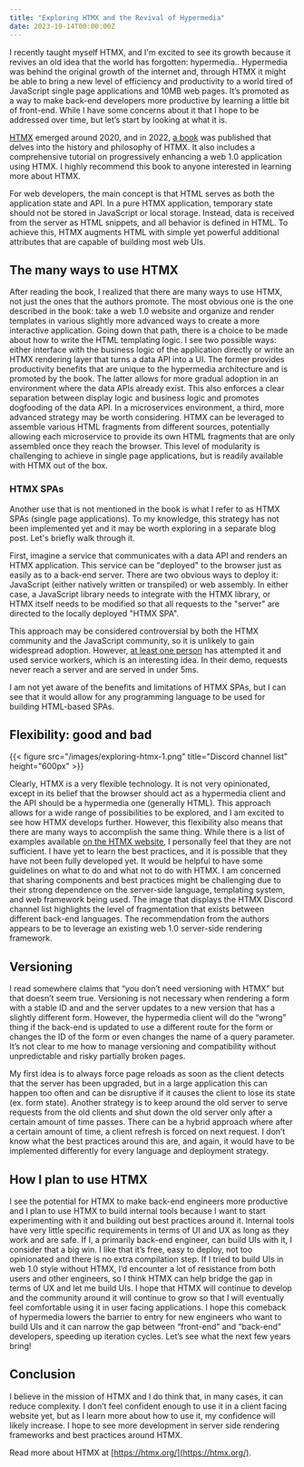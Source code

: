 ```yaml
---
title: "Exploring HTMX and the Revival of Hypermedia"
date: 2023-10-14T00:00:00Z
---
```


I recently taught myself HTMX, and I'm excited to see its growth because it revives an old idea that the world has forgotten: hypermedia.. Hypermedia was behind the original growth of the internet and, through HTMX it might be able to bring a new level of efficiency and productivity to a world tired of JavaScript single page applications and 10MB web pages. It’s promoted as a way to make back-end developers more productive by learning a little bit of front-end. While I have some concerns about it that I hope to be addressed over time, but let’s start by looking at what it is.

[HTMX](https://htmx.org/) emerged around 2020, and in 2022, [a book](https://hypermedia.systems/) was published that delves into the history and philosophy of HTMX. It also includes a comprehensive tutorial on progressively enhancing a web 1.0 application using HTMX. I highly recommend this book to anyone interested in learning more about HTMX.

For web developers, the main concept is that HTML serves as both the application state and API. In a pure HTMX application, temporary state should not be stored in JavaScript or local storage. Instead, data is received from the server as HTML snippets, and all behavior is defined in HTML. To achieve this, HTMX augments HTML with simple yet powerful additional attributes that are capable of building most web UIs.

## The many ways to use HTMX

After reading the book, I realized that there are many ways to use HTMX, not just the ones that the authors promote. The most obvious one is the one described in the book: take a web 1.0 website and organize and render templates in various slightly more advanced ways to create a more interactive application. Going down that path, there is a choice to be made about how to write the HTML templating logic. I see two possible ways: either interface with the business logic of the application directly or write an HTMX rendering layer that turns a data API into a UI. The former provides productivity benefits that are unique to the hypermedia architecture and is promoted by the book. The latter allows for more gradual adoption in an environment where the data APIs already exist. This also enforces a clear separation between display logic and business logic and promotes dogfooding of the data API. In a microservices environment, a third, more advanced strategy may be worth considering. HTMX can be leveraged to assemble various HTML fragments from different sources, potentially allowing each microservice to provide its own HTML fragments that are only assembled once they reach the browser. This level of modularity is challenging to achieve in single page applications, but is readily available with HTMX out of the box.

### HTMX SPAs

Another use that is not mentioned in the book is what I refer to as HTMX SPAs (single page applications). To my knowledge, this strategy has not been implemented yet and it may be worth exploring in a separate blog post. Let's briefly walk through it.

First, imagine a service that communicates with a data API and renders an HTMX application. This service can be "deployed" to the browser just as easily as to a back-end server. There are two obvious ways to deploy it: JavaScript (either natively written or transpiled) or web assembly. In either case, a JavaScript library needs to integrate with the HTMX library, or HTMX itself needs to be modified so that all requests to the "server" are directed to the locally deployed "HTMX SPA".

This approach may be considered controversial by both the HTMX community and the JavaScript community, so it is unlikely to gain widespread adoption. However, [at least one person](https://github.com/richardanaya/wasm-service) has attempted it and used service workers, which is an interesting idea. In their demo, requests never reach a server and are served in under 5ms.

I am not yet aware of the benefits and limitations of HTMX SPAs, but I can see that it would allow for any programming language to be used for building HTML-based SPAs.

## Flexibility: good and bad

{{< figure src="/images/exploring-htmx-1.png" title="Discord channel list" height="600px" >}}

Clearly, HTMX is a very flexible technology. It is not very opinionated, except in its belief that the browser should act as a hypermedia client and the API should be a hypermedia one (generally HTML). This approach allows for a wide range of possibilities to be explored, and I am excited to see how HTMX develops further. However, this flexibility also means that there are many ways to accomplish the same thing. While there is a list of examples available [on the HTMX website](https://htmx.org/examples/), I personally feel that they are not sufficient. I have yet to learn the best practices, and it is possible that they have not been fully developed yet. It would be helpful to have some guidelines on what to do and what not to do with HTMX. I am concerned that sharing components and best practices might be challenging due to their strong dependence on the server-side language, templating system, and web framework being used. The image that displays the HTMX Discord channel list highlights the level of fragmentation that exists between different back-end languages. The recommendation from the authors appears to be to leverage an existing web 1.0 server-side rendering framework.

## Versioning

I read somewhere claims that “you don’t need versioning with HTMX” but that doesn’t seem true. Versioning is not necessary when rendering a form with a stable ID and and the server updates to a new version that has a slightly different form. However, the hypermedia client will do the “wrong” thing if the back-end is updated to use a different route for the form or changes the ID of the form or even changes the name of a query parameter. It’s not clear to me how to manage versioning and compatibility without unpredictable and risky partially broken pages.

My first idea is to always force page reloads as soon as the client detects that the server has been upgraded, but in a large application this can happen too often and can be disruptive if it causes the client to lose its state (ex. form state). Another strategy is to keep around the old server to serve requests from the old clients and shut down the old server only after a certain amount of time passes. There can be a hybrid approach where after a certain amount of time, a client refresh is forced on next request. I don’t know what the best practices around this are, and again, it would have to be implemented differently for every language and deployment strategy.

## How I plan to use HTMX

I see the potential for HTMX to make back-end engineers more productive and I plan to use HTMX to build internal tools because I want to start experimenting with it and building out best practices around it. Internal tools have very little specific requirements in terms of UI and UX as long as they work and are safe. If I, a primarily back-end engineer, can build UIs with it, I consider that a big win. I like that it’s free, easy to deploy, not too opinionated and there is no extra compilation step. If I tried to build UIs in web 1.0 style without HTMX, I’d encounter a lot of resistance from both users and other engineers, so I think HTMX can help bridge the gap in terms of UX and let me build UIs. I hope that HTMX will continue to develop and the community around it will continue to grow so that I will eventually feel comfortable using it in user facing applications. I hope this comeback of hypermedia lowers the barrier to entry for new engineers who want to build UIs and it can narrow the gap between “front-end” and “back-end” developers, speeding up iteration cycles. Let’s see what the next few years bring!

## Conclusion

I believe in the mission of HTMX and I do think that, in many cases, it can reduce complexity. I don’t feel confident enough to use it in a client facing website yet, but as I learn more about how to use it, my confidence will likely increase. I hope to see more development in server side rendering frameworks and best practices around HTMX.

Read more about HTMX at [https://htmx.org/](https://htmx.org/).
